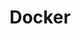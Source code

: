 ---
created: '2025-09-16T15:05:15.653110'
modified: '2025-09-18T06:32:12.392849'
ship_factor: 5
subtype: mcp-servers
tags: []
title: Docker
type: tool
version: 1
---